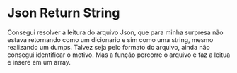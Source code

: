 # Json Return String

Consegui resolver a leitura do arquivo Json, que para minha surpresa não estava retornando como um dicionario e sim como uma string, mesmo realizando um dumps.
Talvez seja pelo formato do arquivo, ainda não consegui identificar o motivo.
Mas a função percorre o arquivo e faz a leitua e insere em um array.
